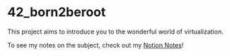 # 42_born2beroot
This project aims to introduce you to the wonderful world of virtualization.

To see my notes on the subject, check out my [Notion Notes](https://apple-celestite-e58.notion.site/Born2BeRoot-Guide-907c4fd290b745aa89077a4a33e0bff5)!
